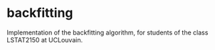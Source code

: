 # backfitting
Implementation of the backfitting algorithm, for students of the class LSTAT2150 at UCLouvain.
